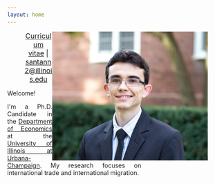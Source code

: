 ```yaml
---
layout: home
---
```


<style type="text/css">
  figcaption1 {
    display: table-caption;
    caption-side: bottom;
    text-align: center;
 }
  </style>

 <style>
   p.ex1 {
     max-width: 310px;
    }
 </style>

 <figure>
   <img src="./files/profile.jpg" alt="profile" style="width: 360px;" align="right" />
   <figcaption class="figcaption2"><p align="center"><font size="3"> <a class="page-link" href="/files/vpsantanna_CV.pdf"><i class="fa fa-file-pdf-o"></i> Curriculum vitae</a> | <a href="mailto:santann2@illinois.edu"> <i class="fa fa-envelope"></i> santann2@illinois.edu</a> </font></p></figcaption>
</figure>

Welcome! <br/>
<p style="text-align:justify" class="ex1">I'm a Ph.D. Candidate in the <a href="http://www.economics.illinois.edu" target="_blank">Department of Economics</a> at the <a href="https://illinois.edu/" target="_blank">University of Illinois at Urbana-Champaign</a>. My research focuses on international trade and international migration.</p>

